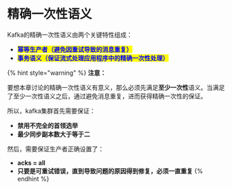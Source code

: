 # 精确一次性语义

Kafka的精确一次性语义由两个关键特性组成：

* <mark style="color:blue;">**幂等生产者（避免因重试导致的消息重复）**</mark>
* <mark style="color:blue;">**事务语义（保证流式处理应用程序中的精确一次性处理）**</mark>

{% hint style="warning" %}
**注意：**

要想本章讨论的精确一次性语义有意义，那么必须先满足**至少一次性**语义。当满足了至少一次性语义之后，通过避免消息重复，进而获得精确一次性的保证。

所以，kafka集群首先需要保证：

* **禁用不完全的首领选举**
* **最少同步副本数大于等于二**

然后，需要保证生产者正确设置了：

* **acks = all**
* **只要是可重试错误，直到导致问题的原因得到修复，必须一直重复**
{% endhint %}

